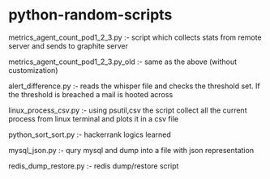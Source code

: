 # python-random-scripts

metrics_agent_count_pod1_2_3.py :- script which collects stats from remote server and sends to graphite server

metrics_agent_count_pod1_2_3.py_old :- same as the above (without customization)

alert_difference.py :- reads the whisper file and checks the threshold set. If the threshold is breached a mail is hooted across

linux_process_csv.py :- using psutil,csv the script collect all the current process from linux terminal and plots  it in a csv file

python_sort_sort.py :- hackerrank logics learned

mysql_json.py :- qury mysql and dump into a file with json representation

redis_dump_restore.py :- redis dump/restore script 
